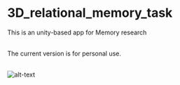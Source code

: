 # 3D_relational_memory_task

This is an unity-based app for Memory research
<br /><br />

The current version is for personal use.
<br /><br />

    
![alt-text](https://github.com/ZHANGneuro/spatial-memory-task/blob/master/video_example.gif)

